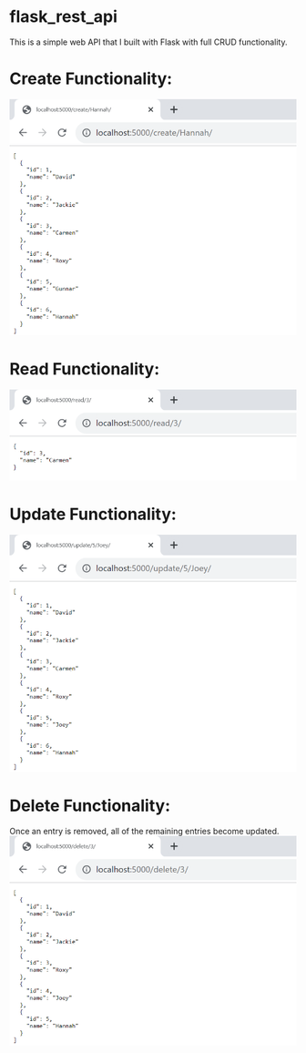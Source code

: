 # flask_rest_api  
This is a simple web API that I built with Flask with full CRUD functionality.  
  
# Create Functionality:
![Create](https://github.com/david125tran/flask_rest_api/blob/main/images/create.png)  

# Read Functionality:
![Read](https://github.com/david125tran/flask_rest_api/blob/main/images/read.png)    
  
# Update Functionality:
![Update](https://github.com/david125tran/flask_rest_api/blob/main/images/update.png)  

# Delete Functionality:
Once an entry is removed, all of the remaining entries become updated.  
![Delete](https://github.com/david125tran/flask_rest_api/blob/main/images/delete.png)    
